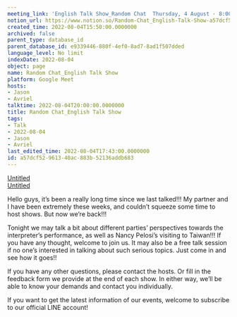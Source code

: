 ```yaml
---
meeting_link: 'English Talk Show_Random Chat  Thursday, 4 August · 8:00 – 9:00pm Google Meet joining info Video call link: https://meet.google.com/dco-pbjv-pbt'
notion_url: https://www.notion.so/Random-Chat_English-Talk-Show-a57dcf52961340ac883b52136addb683
created_time: 2022-08-04T15:50:00.0000000
archived: false
parent_type: database_id
parent_database_id: e9339446-880f-4ef0-8ad7-8ad1f507dded
language_level: No limit
indexDate: 2022-08-04
object: page
name: Random Chat_English Talk Show
platform: Google Meet
hosts:
- Jason
- Avriel
talktime: 2022-08-04T20:00:00.0000000
title: Random Chat_English Talk Show
tags:
- Talk
- 2022-08-04
- Jason
- Avriel
last_edited_time: 2022-08-04T17:43:00.0000000
id: a57dcf52-9613-40ac-883b-52136addb683
---
```


[Untitled](https://www.notion.so/cb083fc4f0b7459aa5afe1900ef25a1f)   
[Untitled](https://www.notion.so/06eedd6e889c43369b68aa6f0742675b)   

Hello guys, it’s been a really long time since we last talked!!! My partner and I have been extremely these weeks, and couldn’t squeeze some time to host shows. But now we’re back!!!

Tonight we may talk a bit about different parties’ perspectives towards the interpreter’s performance, as well as Nancy Pelosi’s visiting to Taiwan!!! If you have any thought, welcome to join us. It may also be a free talk session if no one’s interested in talking about such serious topics. Just come in and see how it goes!!

If you have any other questions, please contact the hosts. Or fill in the feedback form we provide at the end of each show. In either way, we’ll be able to know your demands and contact you individually.

If you want to get the latest information of our events, welcome to subscribe to our official LINE account!





